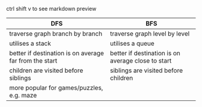 ctrl shift v to see markdown preview


| DFS | BFS |
| -------- | ------- |
| traverse graph branch by branch | traverse graph level by level |
| utilises a stack | utilises a queue |
| better if destination is on average far from the start | better if destination is on average close to start |
| children are visited before siblings | siblings are visited before children |
| more popular for games/puzzles, e.g. maze |